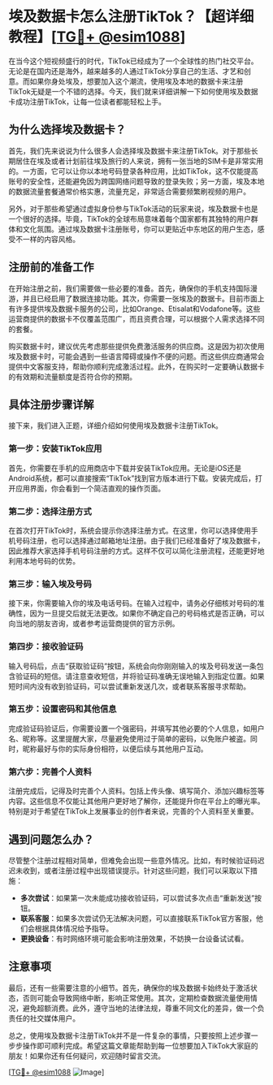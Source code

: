 # 埃及数据卡怎么注册TikTok？【超详细教程】[[TG💪+ @esim1088](https://t.me/s/esim1088)]

在当今这个短视频盛行的时代，TikTok已经成为了一个全球性的热门社交平台。无论是在国内还是海外，越来越多的人通过TikTok分享自己的生活、才艺和创意。而如果你身处埃及，想要加入这个潮流，使用埃及本地的数据卡来注册TikTok无疑是一个不错的选择。今天，我们就来详细讲解一下如何使用埃及数据卡成功注册TikTok，让每一位读者都能轻松上手。

## 为什么选择埃及数据卡？

首先，我们先来说说为什么很多人会选择埃及数据卡来注册TikTok。对于那些长期居住在埃及或者计划前往埃及旅行的人来说，拥有一张当地的SIM卡是非常实用的。一方面，它可以让你以本地号码登录各种应用，比如TikTok，这不仅能提高账号的安全性，还能避免因为跨国网络问题导致的登录失败；另一方面，埃及本地的数据流量套餐通常价格实惠，流量充足，非常适合需要频繁刷视频的用户。

另外，对于那些希望通过虚拟身份参与TikTok活动的玩家来说，埃及数据卡也是一个很好的选择。毕竟，TikTok的全球布局意味着每个国家都有其独特的用户群体和文化氛围。通过埃及数据卡注册账号，你可以更贴近中东地区的用户生态，感受不一样的内容风格。

## 注册前的准备工作

在开始注册之前，我们需要做一些必要的准备。首先，确保你的手机支持国际漫游，并且已经启用了数据连接功能。其次，你需要一张埃及的数据卡。目前市面上有许多提供埃及数据卡服务的公司，比如Orange、Etisalat和Vodafone等。这些运营商提供的数据卡不仅覆盖范围广，而且资费合理，可以根据个人需求选择不同的套餐。

购买数据卡时，建议优先考虑那些提供免费激活服务的供应商。这是因为初次使用埃及数据卡时，可能会遇到一些语言障碍或操作不便的问题。而这些供应商通常会提供中文客服支持，帮助你顺利完成激活过程。此外，在购买时一定要确认数据卡的有效期和流量额度是否符合你的预期。

## 具体注册步骤详解

接下来，我们进入正题，详细介绍如何使用埃及数据卡注册TikTok。

### 第一步：安装TikTok应用

首先，你需要在手机的应用商店中下载并安装TikTok应用。无论是iOS还是Android系统，都可以直接搜索“TikTok”找到官方版本进行下载。安装完成后，打开应用界面，你会看到一个简洁直观的操作页面。

### 第二步：选择注册方式

在首次打开TikTok时，系统会提示你选择注册方式。在这里，你可以选择使用手机号码注册，也可以选择通过邮箱地址注册。由于我们已经准备好了埃及数据卡，因此推荐大家选择手机号码注册的方式。这样不仅可以简化注册流程，还能更好地利用本地号码的优势。

### 第三步：输入埃及号码

接下来，你需要输入你的埃及电话号码。在输入过程中，请务必仔细核对号码的准确性，因为一旦提交后就无法更改。如果你不确定自己的号码格式是否正确，可以向当地的朋友咨询，或者参考运营商提供的官方示例。

### 第四步：接收验证码

输入号码后，点击“获取验证码”按钮，系统会向你刚刚输入的埃及号码发送一条包含验证码的短信。请注意查收短信，并将验证码准确无误地输入到指定位置。如果短时间内没有收到验证码，可以尝试重新发送几次，或者联系客服寻求帮助。

### 第五步：设置密码和其他信息

完成验证码验证后，你需要设置一个强密码，并填写其他必要的个人信息，如用户名、昵称等。这里提醒大家，尽量避免使用过于简单的密码，以免账户被盗。同时，昵称最好与你的实际身份相符，以便后续与其他用户互动。

### 第六步：完善个人资料

注册完成后，记得及时完善个人资料。包括上传头像、填写简介、添加兴趣标签等内容。这些信息不仅能让其他用户更好地了解你，还能提升你在平台上的曝光率。特别是对于希望在TikTok上发展事业的创作者来说，完善的个人资料至关重要。

## 遇到问题怎么办？

尽管整个注册过程相对简单，但难免会出现一些意外情况。比如，有时候验证码迟迟未收到，或者注册过程中出现错误提示。针对这些问题，我们可以采取以下措施：

- **多次尝试**：如果第一次未能成功接收验证码，可以尝试多次点击“重新发送”按钮。
- **联系客服**：如果多次尝试仍无法解决问题，可以直接联系TikTok官方客服，他们会根据具体情况给予指导。
- **更换设备**：有时网络环境可能会影响注册效果，不妨换一台设备试试看。

## 注意事项

最后，还有一些需要注意的小细节。首先，确保你的埃及数据卡始终处于激活状态，否则可能会导致网络中断，影响正常使用。其次，定期检查数据流量使用情况，避免超额消费。此外，遵守当地的法律法规，尊重不同文化的差异，做一个负责任的社交媒体用户。

总之，使用埃及数据卡注册TikTok并不是一件复杂的事情，只要按照上述步骤一步步操作即可顺利完成。希望这篇文章能帮助到每一位想要加入TikTok大家庭的朋友！如果你还有任何疑问，欢迎随时留言交流。

[[TG💪+ @esim1088](https://t.me/s/esim1088) ![Image](https://i.postimg.cc/4NQfJmqS/Snipaste-2025-05-13-00-14-12.png)]